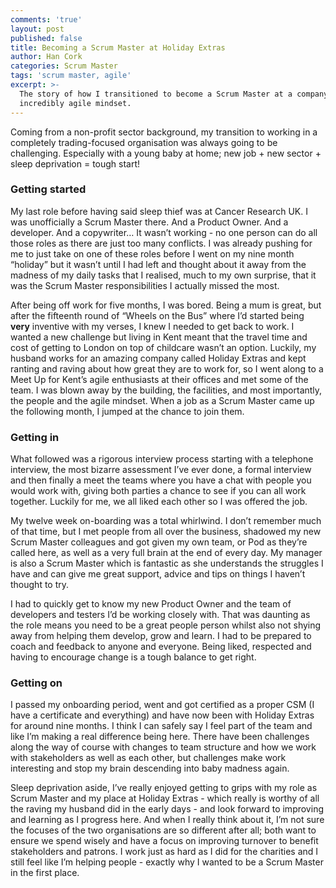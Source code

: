 ```yaml
---
comments: 'true'
layout: post
published: false
title: Becoming a Scrum Master at Holiday Extras
author: Han Cork
categories: Scrum Master
tags: 'scrum master, agile'
excerpt: >-
  The story of how I transitioned to become a Scrum Master at a company with an
  incredibly agile mindset.
---
```

Coming from a non-profit sector background, my transition to working in a completely trading-focused organisation was always going to be challenging. Especially with a young baby at home; new job + new sector + sleep deprivation = tough start!

### Getting started ###
My last role before having said sleep thief was at Cancer Research UK. I was unofficially a Scrum Master there. And a Product Owner. And a developer. And a copywriter… It wasn’t working - no one person can do all those roles as there are just too many conflicts. I was already pushing for me to just take on one of these roles before I went on my nine month “holiday” but it wasn’t until I had left and thought about it away from the madness of my daily tasks that I realised, much to my own surprise, that it was the Scrum Master responsibilities I actually missed the most.

After being off work for five months, I was bored. Being a mum is great, but after the fifteenth round of “Wheels on the Bus” where I’d started being **very** inventive with my verses, I knew I needed to get back to work. I wanted a new challenge but living in Kent meant that the travel time and cost of getting to London on top of childcare wasn’t an option. Luckily, my husband works for an amazing company called Holiday Extras and kept ranting and raving about how great they are to work for, so I went along to a Meet Up for Kent’s agile enthusiasts at their offices and met some of the team. I was blown away by the building, the facilities, and most importantly, the people and the agile mindset. When a job as a Scrum Master came up the following month, I jumped at the chance to join them.

### Getting in ###
What followed was a rigorous interview process starting with a telephone interview, the most bizarre assessment I’ve ever done, a formal interview and then finally a meet the teams where you have a chat with people you would work with, giving both parties a chance to see if you can all work together. Luckily for me, we all liked each other so I was offered the job.

My twelve week on-boarding was a total whirlwind. I don’t remember much of that time, but I met people from all over the business, shadowed my new Scrum Master colleagues and got given my own team, or Pod as they’re called here, as well as a very full brain at the end of every day. My manager is also a Scrum Master which is fantastic as she understands the struggles I have and can give me great support, advice and tips on things I haven’t thought to try.

I had to quickly get to know my new Product Owner and the team of developers and testers I’d be working closely with. That was daunting as the role means you need to be a great people person whilst also not shying away from helping them develop, grow and learn. I had to be prepared to coach and feedback to anyone and everyone. Being liked, respected and having to encourage change is a tough balance to get right.

### Getting on ###
I passed my onboarding period, went and got certified as a proper CSM (I have a certificate and everything) and have now been with Holiday Extras for around nine months. I think I can safely say I feel part of the team and like I’m making a real difference being here. There have been challenges along the way of course with changes to team structure and how we work with stakeholders as well as each other, but challenges make work interesting and stop my brain descending into baby madness again.

Sleep deprivation aside, I’ve really enjoyed getting to grips with my role as Scrum Master and my place at Holiday Extras - which really is worthy of all the raving my husband did in the early days - and look forward to improving and learning as I progress here. And when I really think about it, I’m not sure the focuses of the two organisations are so different after all; both want to ensure we spend wisely and have a focus on improving turnover to benefit stakeholders and patrons. I work just as hard as I did for the charities and I still feel like I’m helping people - exactly why I wanted to be a Scrum Master in the first place.
